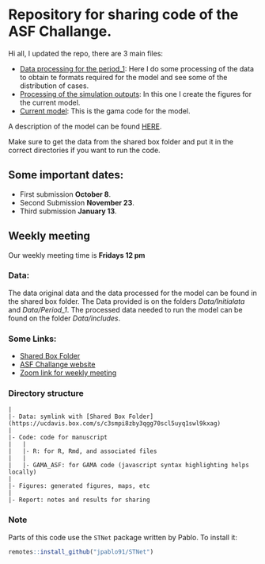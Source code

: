 # Repository for sharing code of the ASF Challange.  

Hi all, I updated the repo, there are 3 main files:  
  
  - [Data processing for the period_1](Code/R/Period_1.Rmd): Here I do some processing of the data to obtain te formats required for the model and see some of the distribution of cases.  
  - [Processing of the simulation outputs](Code/R/SimsOut.Rmd): In this one I create the figures for the current model.  
  - [Current model](Code/GAMA_ASF/ASF/models/ASF1_2.gaml): This is the gama code for the model.  
  
A description of the model can be found [HERE](Notes/ModelDescription.md).  

Make sure to get the data from the shared box folder and put it in the correct directories if you want to run the code.  

## Some important dates: 
  
  - First submission **October 8**.  
  - Second Submission **November 23**.  
  - Third submission **January 13**.  
  
## Weekly meeting

Our weekly meeting time is **Fridays 12 pm**  
  
  
### Data:  

The data original data and the data processed for the model can be found in the shared box folder. The Data provided is on the folders *Data/Initialata* and *Data/Period_1*.  The processed data needed to run the model can be found on the folder *Data/includes*.  
  
  
### Some Links:  

  - [Shared Box Folder](https://ucdavis.box.com/s/c3smpi8zby3qgg70scl5uyq1swl9kxag)  
  - [ASF Challange website](https://www6.inrae.fr/asfchallenge/)  
  - [Zoom link for weekly meeting](https://ucdavis.zoom.us/j/92858469793?pwd=anRsZld0Y01uWWhUTDJSWWQxQXVFUT09)


### Directory structure
	|
    |- Data: symlink with [Shared Box Folder](https://ucdavis.box.com/s/c3smpi8zby3qgg70scl5uyq1swl9kxag)  
	|
    |- Code: code for manuscript
	|   |
	|   |- R: for R, Rmd, and associated files
	|   |
	|   |- GAMA_ASF: for GAMA code (javascript syntax highlighting helps locally)
	|
	|- Figures: generated figures, maps, etc
	|
	|- Report: notes and results for sharing

### Note
Parts of this code use the `STNet` package written by Pablo. To install it:

```r
remotes::install_github("jpablo91/STNet")
```
